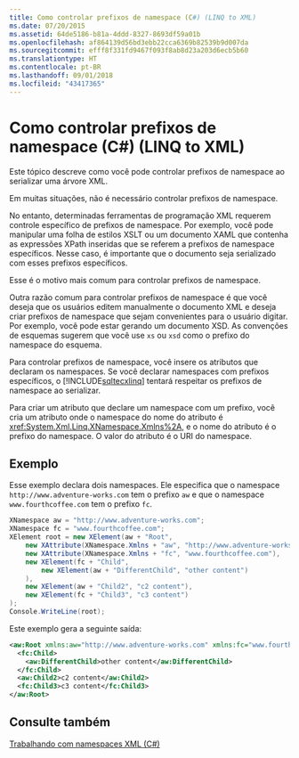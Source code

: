 ```yaml
---
title: Como controlar prefixos de namespace (C#) (LINQ to XML)
ms.date: 07/20/2015
ms.assetid: 64de5186-b81a-4ddd-8327-8693df59a01b
ms.openlocfilehash: af864139d56bd3ebb22cca6369b82539b9d007da
ms.sourcegitcommit: efff8f331fd9467f093f8ab8d23a203d6ecb5b60
ms.translationtype: HT
ms.contentlocale: pt-BR
ms.lasthandoff: 09/01/2018
ms.locfileid: "43417365"
---
```

# <a name="how-to-control-namespace-prefixes-c-linq-to-xml"></a>Como controlar prefixos de namespace (C#) (LINQ to XML)
Este tópico descreve como você pode controlar prefixos de namespace ao serializar uma árvore XML.  
  
 Em muitas situações, não é necessário controlar prefixos de namespace.  
  
 No entanto, determinadas ferramentas de programação XML requerem controle específico de prefixos de namespace. Por exemplo, você pode manipular uma folha de estilos XSLT ou um documento XAML que contenha as expressões XPath inseridas que se referem a prefixos de namespace específicos. Nesse caso, é importante que o documento seja serializado com esses prefixos específicos.  
  
 Esse é o motivo mais comum para controlar prefixos de namespace.  
  
 Outra razão comum para controlar prefixos de namespace é que você deseja que os usuários editem manualmente o documento XML e deseja criar prefixos de namespace que sejam convenientes para o usuário digitar. Por exemplo, você pode estar gerando um documento XSD. As convenções de esquemas sugerem que você use `xs` ou `xsd` como o prefixo do namespace do esquema.  
  
 Para controlar prefixos de namespace, você insere os atributos que declaram os namespaces. Se você declarar namespaces com prefixos específicos, o [!INCLUDE[sqltecxlinq](~/includes/sqltecxlinq-md.md)] tentará respeitar os prefixos de namespace ao serializar.  
  
 Para criar um atributo que declare um namespace com um prefixo, você cria um atributo onde o namespace do nome do atributo é <xref:System.Xml.Linq.XNamespace.Xmlns%2A>, e o nome do atributo é o prefixo do namespace. O valor do atributo é o URI do namespace.  
  
## <a name="example"></a>Exemplo  
 Esse exemplo declara dois namespaces. Ele especifica que o namespace `http://www.adventure-works.com` tem o prefixo `aw` e que o namespace `www.fourthcoffee.com` tem o prefixo `fc`.  
  
```csharp  
XNamespace aw = "http://www.adventure-works.com";  
XNamespace fc = "www.fourthcoffee.com";  
XElement root = new XElement(aw + "Root",  
    new XAttribute(XNamespace.Xmlns + "aw", "http://www.adventure-works.com"),  
    new XAttribute(XNamespace.Xmlns + "fc", "www.fourthcoffee.com"),  
    new XElement(fc + "Child",  
        new XElement(aw + "DifferentChild", "other content")  
    ),  
    new XElement(aw + "Child2", "c2 content"),  
    new XElement(fc + "Child3", "c3 content")  
);  
Console.WriteLine(root);  
```  
  
 Este exemplo gera a seguinte saída:  
  
```xml  
<aw:Root xmlns:aw="http://www.adventure-works.com" xmlns:fc="www.fourthcoffee.com">  
  <fc:Child>  
    <aw:DifferentChild>other content</aw:DifferentChild>  
  </fc:Child>  
  <aw:Child2>c2 content</aw:Child2>  
  <fc:Child3>c3 content</fc:Child3>  
</aw:Root>  
```  
  
## <a name="see-also"></a>Consulte também  
 [Trabalhando com namespaces XML (C#)](../../../../csharp/programming-guide/concepts/linq/working-with-xml-namespaces.md)
